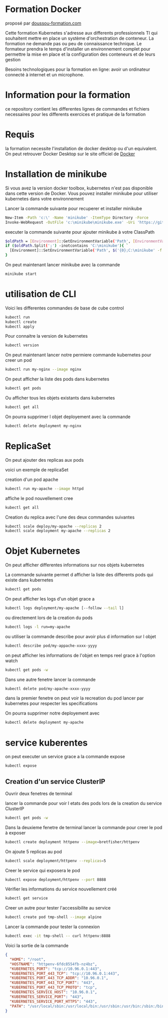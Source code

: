 # Formation Docker

proposé par [doussou-formation.com](https://www.doussou-formation.com/formation/formation-kubernetes/)

Cette formation Kubernetes s'adresse aux differents professionnels TI qui souhaitent mettre en place un système d'orchestration de conteneur.
La formation ne demande pas ou peu de connaissance technique. Le formateur prendra le temps d'installer un environnement complet pour permettre la mise en place et la configuration des conteneurs et de leurs gestion

Besoins technologiques pour la formation en ligne: avoir un ordinateur connecté à internet et un microphone.

# Information pour la formation

ce repository contient les differentes lignes de commandes et fichiers necessaires pour les differents exercices et pratique de la formation

# Requis

la formation necessite l'installation de docker desktop ou d'un equivalent.
On peut retrouver Docker Desktop sur le site officiel de [Docker](https://www.docker.com/products/docker-desktop)

# Installation de minikube

Si vous avez la version docker toolbox, kubernetes n'est pas disponible dans cette version de Docker.
Vous pouvez installer minikube pour utiliser kubernetes dans votre environnement

Lancer la commande suivante pour recuperer et installer minikube

```bash
New-Item -Path 'c:\' -Name 'minikube' -ItemType Directory -Force
Invoke-WebRequest -OutFile 'c:\minikube\minikube.exe' -Uri 'https://github.com/kubernetes/minikube/releases/latest/download/minikube-windows-amd64.exe' -UseBasicParsing
```

executer la commande suivante pour ajouter minikube à votre ClassPath

```bash
$oldPath = [Environment]::GetEnvironmentVariable('Path', [EnvironmentVariableTarget]::Machine)
if ($oldPath.Split(';') -inotcontains 'C:\minikube'){ `
  [Environment]::SetEnvironmentVariable('Path', $('{0};C:\minikube' -f $oldPath), [EnvironmentVariableTarget]::Machine) `
}
```

On peut maintenant lancer minikube avec la commande

```bash
minikube start
```

# utilisation de CLI

Voici les differentes commandes de base de cube control

```bash
kubectl run
kubectl create
kubectl apply
```

Pour connaitre la version de kubernetes

```bash
kubectl version
```

On peut maintenant lancer notre permiere commande kubernetes pour creer un pod

```bash
kubectl run my-nginx --image nginx
```

On peut afficher la liste des pods dans kubernetes

```bash
kubectl get pods
```

Ou afficher tous les objets existants dans kubernetes

```bash
kubectl get all
```

On pourra supprimer l objet deployement avec la commande

```bash
kubectl delete deployment my-nginx
```

# ReplicaSet

On peut ajouter des replicas aux pods

voici un exemple de replicaSet

creation d'un pod apache

```bash
kubectl run my-apache --image httpd
```

affiche le pod nouvellement cree

```bash
kubectl get all
```

Creation du replica avec l'une des deux commandes suivantes

```bash
kubectl scale deploy/my-apache --replicas 2
kubectl scale deployment my-apache --replicas 2
```

# Objet Kubernetes

On peut afficher differentes informations sur nos objets kubernetes

La commande suivante permet d afficher la liste des differents pods qui existe dans kubernetes

```bash
kubectl get pods
```

On peut afficher les logs d'un objet grace a

```bash
kubectl logs deployment/my-apache [--follow --tail l]
```

ou directement lors de la creation du pods

```bash
kubectl logs -l run=my-apache
```

ou utiliser la commande describe pour avoir plus d information sur l objet

```bash
kubectl describe pod/my-appache-xxxx-yyyy
```

on peut afficher les informations de l'objet en temps reel grace à l'option watch

```bash
kubectl get pods -w
```

Dans une autre fenetre lancer la commande

```bash
kubectl delete pod/my-apache-xxxx-yyyy
```

dans la premier fenetre on peut voir la recreation du pod lancer par kubernetes pour respecter les specifications

On pourra supprimer notre deployement avec

```bash
kubectl delete deployment my-apache
```

# service kuberentes

on peut executer un service grace a la commande expose

```bash
kubectl expose
```

## Creation d'un service ClusterIP

Ouvrir deux fenetres de terminal

lancer la commande pour voir l etats des pods lors de la creation du service ClusterIP

```bash
kubectl get pods -w
```

Dans la deuxieme fenetre de terminal lancer la commande pour creer le pod à exposer

```bash
kubectl create deployment httpenv --image=bretfisher/httpenv
```

On ajoute 5 replicas au pod

```bash
kubectl scale deployment/httpenv --replicas=5
```

Creer le service qui exposera le pod

```bash
kubectl expose deployment/httpenv --port 8888
```

Vérifier les informations du service nouvellement créé

```bash
kubectl get service
```

Creer un autre pour tester l'accessibilite au service
```bash
kubectl create pod tmp-shell --image alpine
```

Lancer la commande pour tester la connexion
```bash
kubectl exec -it tmp-shell -- curl httpenv:8888
```

Voici la sortie de la commande
```json
{
  "HOME": "/root",
  "HOSTNAME": "httpenv-6fdc8554fb-nz4bz",
  "KUBERNETES_PORT": "tcp://10.96.0.1:443",
  "KUBERNETES_PORT_443_TCP": "tcp://10.96.0.1:443",
  "KUBERNETES_PORT_443_TCP_ADDR": "10.96.0.1",
  "KUBERNETES_PORT_443_TCP_PORT": "443",
  "KUBERNETES_PORT_443_TCP_PROTO": "tcp",
  "KUBERNETES_SERVICE_HOST": "10.96.0.1",
  "KUBERNETES_SERVICE_PORT": "443",
  "KUBERNETES_SERVICE_PORT_HTTPS": "443",
  "PATH": "/usr/local/sbin:/usr/local/bin:/usr/sbin:/usr/bin:/sbin:/bin"
}
```

